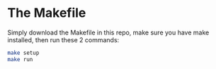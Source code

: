 # The Makefile
Simply download the Makefile in this repo, make sure you have make installed,
then run these 2 commands:
```sh
make setup
make run
```
